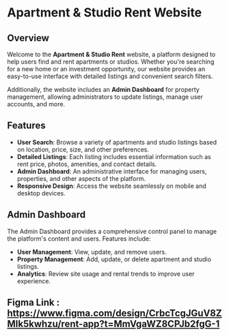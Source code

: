 # Apartment & Studio Rent Website

## Overview

Welcome to the **Apartment & Studio Rent** website, a platform designed to help users find and rent apartments or studios. Whether you're searching for a new home or an investment opportunity, our website provides an easy-to-use interface with detailed listings and convenient search filters.

Additionally, the website includes an **Admin Dashboard** for property management, allowing administrators to update listings, manage user accounts, and more.

## Features

- **User Search**: Browse a variety of apartments and studio listings based on location, price, size, and other preferences.
- **Detailed Listings**: Each listing includes essential information such as rent price, photos, amenities, and contact details.
- **Admin Dashboard**: An administrative interface for managing users, properties, and other aspects of the platform.
- **Responsive Design**: Access the website seamlessly on mobile and desktop devices.



## Admin Dashboard

The Admin Dashboard provides a comprehensive control panel to manage the platform's content and users. Features include:

- **User Management**: View, update, and remove users.
- **Property Management**: Add, update, or delete apartment and studio listings.
- **Analytics**: Review site usage and rental trends to improve user experience.

## Figma Link : https://www.figma.com/design/CrbcTcgJGuV8ZMIk5kwhzu/rent-app?t=MmVgaWZ8CPJb2fgG-1
